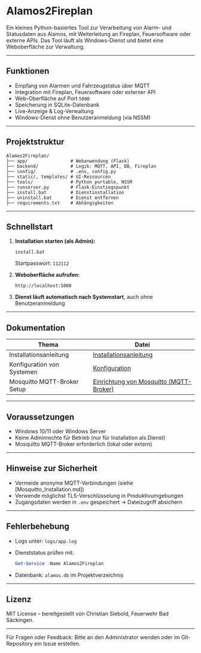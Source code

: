 
# Alamos2Fireplan

Ein kleines Python-basiertes Tool zur Verarbeitung von Alarm- und Statusdaten aus Alamos, mit Weiterleitung an Fireplan, Feuersoftware oder externe APIs. Das Tool läuft als Windows-Dienst und bietet eine Weboberfläche zur Verwaltung.

---

## Funktionen

* Empfang von Alarmen und Fahrzeugstatus über MQTT
* Integration mit Fireplan, Feuersoftware oder externer API
* Web-Oberfläche auf Port `5000`
* Speicherung in SQLite-Datenbank
* Live-Anzeige & Log-Verwaltung
* Windows-Dienst ohne Benutzeranmeldung (via NSSM)

---

## Projektstruktur

```
Alamos2Fireplan/
├── app/                # Webanwendung (Flask)
├── backend/            # Logik: MQTT, API, DB, Fireplan
├── config/             # .env, config.py
├── static/, templates/ # UI-Ressourcen
├── tools/              # Python portable, NSSM
├── runserver.py        # Flask-Einstiegspunkt
├── install.bat         # Dienstinstallation
├── uninstall.bat       # Dienst entfernen
├── requirements.txt    # Abhängigkeiten
```

---

## Schnellstart

1. **Installation starten (als Admin):**

   ```
   install.bat
   ```
   
   Startpasswort: `112112`



2. **Weboberfläche aufrufen:**

   ```
   http://localhost:5000
   ```

3. **Dienst läuft automatisch nach Systemstart**, auch ohne Benutzeranmeldung

---

## Dokumentation

| Thema                       | Datei                         |
| --------------------------- | ----------------------------- |
| Installationsanleitung      | [Installationsanleitung](https://github.com/budofighter/Alamos2Fireplan/wiki/2.-Installationsanleitung)  |
| Konfiguration von Systemen  | [Konfiguration](https://github.com/budofighter/Alamos2Fireplan/wiki/3.-Konfiguration) |
| Mosquitto MQTT-Broker Setup | [Einrichtung von Mosquitto (MQTT-Broker)](https://github.com/budofighter/Alamos2Fireplan/wiki/1.-Mosquitto-MQTT%E2%80%90Broker-%E2%80%93-Installation-&-Konfiguration-(Windows)) |

---

## Voraussetzungen

* Windows 10/11 oder Windows Server
* Keine Adminrechte für Betrieb (nur für Installation als Dienst)
* Mosquitto MQTT-Broker erforderlich (lokal oder extern)

---

## Hinweise zur Sicherheit

* Vermeide anonyme MQTT-Verbindungen (siehe \[Mosquitto\_Installation.md])
* Verwende möglichst TLS-Verschlüsselung in Produktivumgebungen
* Zugangsdaten werden in `.env` gespeichert → Dateizugriff absichern

---

## Fehlerbehebung

* Logs unter: `logs/app.log`
* Dienststatus prüfen mit:

  ```powershell
  Get-Service -Name Alamos2Fireplan
  ```
* Datenbank: `alamos.db` im Projektverzeichnis

---

## Lizenz

MIT License – bereitgestellt von Christian Siebold, Feuerwehr Bad Säckingen.

---

Für Fragen oder Feedback: Bitte an den Administrator wenden oder im Git-Repository ein Issue erstellen.
